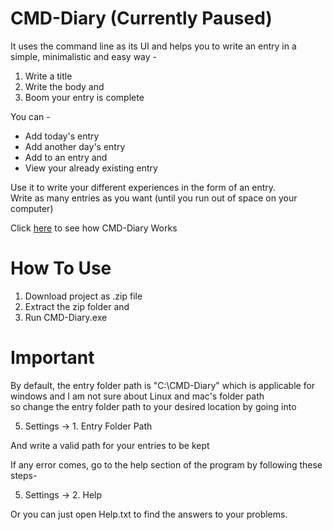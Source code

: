 # CMD-Diary (Currently Paused)
It uses the command line as its UI and helps you to write an entry in a simple, minimalistic and easy way -
1. Write a title
2. Write the body and
3. Boom your entry is complete

You can -
- Add today's entry
- Add another day's entry
- Add to an entry and
- View your already existing entry

Use it to write your different experiences in the form of an entry.<br>
Write as many entries as you want (until you run out of space on your computer)

Click [here](https://imgur.com/a/7v4WuSR) to see how CMD-Diary Works

# How To Use
1. Download project as .zip file<br>
2. Extract the zip folder and<br>
3. Run CMD-Diary.exe

# Important
By default, the entry folder path is "C:\CMD-Diary" which is applicable for windows and I am not sure about Linux and mac's folder path<br>
so change the entry folder path to your desired location by going into<br>

5. Settings -> 1. Entry Folder Path<br>

And write a valid path for your entries to be kept<br>

If any error comes, go to the help section of the program by following these steps-<br>

5. Settings -> 2. Help<br>

Or you can just open Help.txt to find the answers to your problems.
